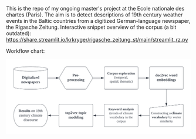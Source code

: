 This is the repo of my ongoing master's project at the Ecole nationale des chartes (Paris). The aim is to detect descriptions of 19th century weather events in the Baltic countries from a digitized German-language newspaper, the Rigasche Zeitung. Interactive snippet overview of the corpus (a bit outdated): https://share.streamlit.io/krkryger/rigasche_zeitung_st/main/streamlit_rz.py

Workflow chart:

![](references/M2_workflow_chart.png)
